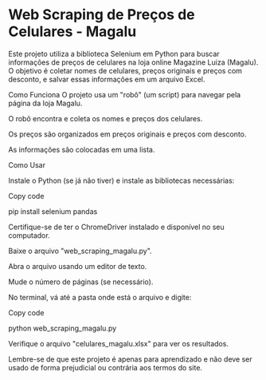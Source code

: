 # Web Scraping de Preços de Celulares - Magalu
Este projeto utiliza a biblioteca Selenium em Python para buscar informações de preços de celulares na loja online Magazine Luiza (Magalu). 
O objetivo é coletar nomes de celulares, preços originais e preços com desconto, e salvar essas informações em um arquivo Excel.

Como Funciona
O projeto usa um "robô" (um script) para navegar pela página da loja Magalu.

O robô encontra e coleta os nomes e preços dos celulares.

Os preços são organizados em preços originais e preços com desconto.

As informações são colocadas em uma lista.

Como Usar

Instale o Python (se já não tiver) e instale as bibliotecas necessárias:

Copy code

pip install selenium pandas

Certifique-se de ter o ChromeDriver instalado e disponível no seu computador.

Baixe o arquivo "web_scraping_magalu.py".

Abra o arquivo usando um editor de texto.

Mude o número de páginas (se necessário).

No terminal, vá até a pasta onde está o arquivo e digite:

Copy code

python web_scraping_magalu.py

Verifique o arquivo "celulares_magalu.xlsx" para ver os resultados.

Lembre-se de que este projeto é apenas para aprendizado e não deve ser usado de forma prejudicial ou contrária aos termos do site.

